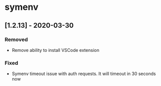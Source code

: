 # symenv

## [1.2.13] - 2020-03-30

### Removed

- Remove ability to install VSCode extension

### Fixed

- Symenv timeout issue with auth requests. It will timeout in 30 seconds now
